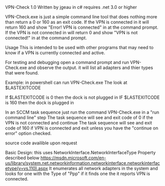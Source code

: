 VPN-Check 1.0
Written by jgeau in c# requires .net 3.0 or higher

VPN-Check.exe is just a simple command line tool that does nothing more than return a 0 or 160 as an exit code.
If the VPN is connected in it will return 160 and show "Error! VPN is connected" in at the command prompt.
If the VPN is not connected in will return 0 and show "VPN is not connected!" in at the command prompt.

Usage
This is intended to be used with other programs that may need to know if a VPN is currently connected and active.

For testing and debugging open a command prompt and run VPN-Check.exe and observe the output. it will list all adapters and thier types that were found.

Example: in powershell can run VPN-Check.exe The look at $LASTEXITCODE

If $LASTEXITCODE is 0 then the dock is not plugged in
IF $LASTEXITCODE is 160 then the dock is plugged in


In an SCCM task sequence just run the command VPN-Check.exe in a "run command line" step
The task sequence will see and exit code of 0 if the VPN is not connected and continue
The task sequence will see and exit code of 160 if VPN is connected and exit unless you have the "continue on error" option checked.

source code availible upon request 

Basic Design: 
this uses NetworkInterface.NetworkInterfaceType Property described below
https://msdn.microsoft.com/en-us/library/system.net.networkinformation.networkinterface.networkinterfacetype(v=vs.110).aspx
It enumerates all network adapters in the system and looks for one with the Type of "Ppp" if it finds one the it reports VPN is connected.




